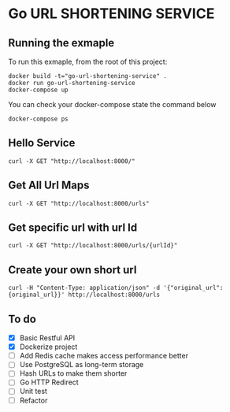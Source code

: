 # Go URL SHORTENING SERVICE

## Running the exmaple

To run this exmaple, from the root of this project:

```
docker build -t="go-url-shortening-service" .
docker run go-url-shortening-service
docker-compose up
```
You can check your docker-compose state the command below
```
docker-compose ps
```

## Hello Service

```
curl -X GET "http://localhost:8000/"
```

## Get All Url Maps

```
curl -X GET "http://localhost:8000/urls"
```

## Get specific url with url Id

```
curl -X GET "http://localhost:8000/urls/{urlId}"
```

## Create your own short url

```
curl -H "Content-Type: application/json" -d '{"original_url":{original_url}}' http://localhost:8000/urls
```

## To do

- [x] Basic Restful API
- [x] Dockerize project
- [ ] Add Redis cache makes access performance better
- [ ] Use PostgreSQL as long-term storage
- [ ] Hash URLs to make them shorter
- [ ] Go HTTP Redirect
- [ ] Unit test
- [ ] Refactor
